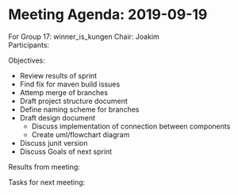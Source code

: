 # Meeting Agenda: 2019-09-19
For Group 17: winner_is_kungen
Chair: Joakim  
Participants:

Objectives:
* Review results of sprint
* Find fix for maven build issues
* Attemp merge of branches
* Draft project structure document
* Define naming scheme for branches
* Draft design document
  * Discuss implementation of connection between components
  * Create uml/flowchart diagram
* Discuss junit version
* Discuss Goals of next sprint

Results from meeting:

Tasks for next meeting:
